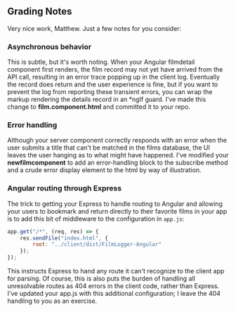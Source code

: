 ## Grading Notes

Very nice work, Matthew. Just a few notes for you consider:

### Asynchronous behavior

This is subtle, but it's worth noting. When your Angular filmdetail component first renders, the film record may not yet have arrived from the API call, resulting in an error trace popping up in the client log. Eventually the record does return and the user experience is fine, but if you want to prevent the log from reporting these transient errors, you can wrap the markup rendering the details record in an *ngIf guard. I've made this change to **film.component.html** and committed it to your repo.

### Error handling

Although your server component correctly responds with an error when the user submits a title that can't be matched in the films database, the UI leaves the user hanging as to what might have happened. I've modified your **newfilmcomponent** to add an error-handling block to the subscribe method and a crude error display element to the html by way of illustration.

### Angular routing through Express

The trick to getting your Express to handle routing to Angular and allowing your users to bookmark and return directly to their favorite films in your app is to add this bit of middleware to the configuration in `app.js`:

```javascript
app.get("/*", (req, res) => {
	res.sendFile("index.html", {
		root: "../client/dist/FilmLogger-Angular"
	});
});
```

This instructs Express to hand any route it can't recognize to the client app for parsing. Of course, this is also puts the burden of handling all unresolvable routes as 404 errors in the client code, rather than Express. I've updated your app.js with this additional configuration; I leave the 404 handling to you as an exercise.
